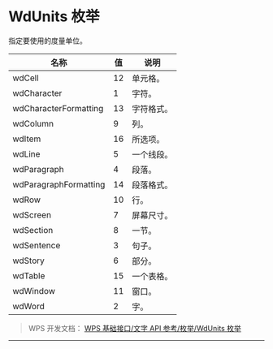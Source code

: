 # WdUnits 枚举

指定要使用的度量单位。

| 名称                  | 值  | 说明       |
|-----------------------|-----|------------|
| wdCell                | 12  | 单元格。   |
| wdCharacter           | 1   | 字符。     |
| wdCharacterFormatting | 13  | 字符格式。 |
| wdColumn              | 9   | 列。       |
| wdItem                | 16  | 所选项。   |
| wdLine                | 5   | 一个线段。 |
| wdParagraph           | 4   | 段落。     |
| wdParagraphFormatting | 14  | 段落格式。 |
| wdRow                 | 10  | 行。       |
| wdScreen              | 7   | 屏幕尺寸。 |
| wdSection             | 8   | 一节。     |
| wdSentence            | 3   | 句子。     |
| wdStory               | 6   | 部分。     |
| wdTable               | 15  | 一个表格。 |
| wdWindow              | 11  | 窗口。     |
| wdWord                | 2   | 字。       |

> WPS 开发文档： [WPS 基础接口/文字 API 参考/枚举/WdUnits 枚举](https://qn.cache.wpscdn.cn/encs/doc/office_v19/topics/WPS%20%E5%9F%BA%E7%A1%80%E6%8E%A5%E5%8F%A3/%E6%96%87%E5%AD%97%20API%20%E5%8F%82%E8%80%83/%E6%9E%9A%E4%B8%BE/WdUnits%20%E6%9E%9A%E4%B8%BE.html)

------------------------------------------------------------------------
